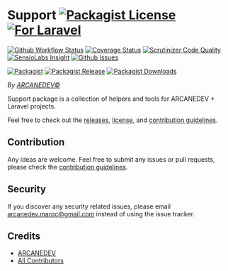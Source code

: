 # Support [![Packagist License][badge_license]](LICENSE.md) [![For Laravel][badge_laravel]][link-github-repo]

[![Github Workflow Status][badge_build]][link-github-status]
[![Coverage Status][badge_coverage]][link-scrutinizer]
[![Scrutinizer Code Quality][badge_quality]][link-scrutinizer]
[![SensioLabs Insight][badge_insight]][link-insight]
[![Github Issues][badge_issues]][link-github-issues]

[![Packagist][badge_package]][link-packagist]
[![Packagist Release][badge_release]][link-packagist]
[![Packagist Downloads][badge_downloads]][link-packagist]

*By [ARCANEDEV&copy;](http://www.arcanedev.net/)*

Support package is a collection of helpers and tools for ARCANEDEV + Laravel projects.

Feel free to check out the [releases](https://github.com/ARCANEDEV/Support/releases), [license](LICENSE.md), and [contribution guidelines](CONTRIBUTING.md).

## Contribution

Any ideas are welcome. Feel free to submit any issues or pull requests, please check the [contribution guidelines](CONTRIBUTING.md).

## Security

If you discover any security related issues, please email arcanedev.maroc@gmail.com instead of using the issue tracker.

## Credits

- [ARCANEDEV][link-author]
- [All Contributors][link-contributors]

[badge_license]:   http://img.shields.io/packagist/l/arcanedev/support.svg?style=flat-square
[badge_laravel]:   https://img.shields.io/badge/Laravel-5.1%20to%2010.x-orange.svg?style=flat-square
[badge_build]:     https://img.shields.io/github/workflow/status/ARCANEDEV/Support/run-tests?style=flat-square
[badge_coverage]:  https://img.shields.io/scrutinizer/coverage/g/ARCANEDEV/Support.svg?style=flat-square
[badge_quality]:   https://img.shields.io/scrutinizer/g/ARCANEDEV/Support.svg?style=flat-square
[badge_insight]:   https://img.shields.io/sensiolabs/i/de0353dd-df17-4656-b9c0-1eea95aa30a2.svg?style=flat-square
[badge_issues]:    https://img.shields.io/github/issues/ARCANEDEV/Support.svg?style=flat-square
[badge_package]:   https://img.shields.io/badge/package-arcanedev/support-blue.svg?style=flat-square
[badge_release]:   https://img.shields.io/packagist/v/arcanedev/support.svg?style=flat-square
[badge_downloads]: https://img.shields.io/packagist/dt/arcanedev/support.svg?style=flat-square

[link-author]:        https://github.com/arcanedev-maroc
[link-github-repo]:   https://github.com/ARCANEDEV/Support
[link-github-status]: https://github.com/ARCANEDEV/Support/actions
[link-github-issues]: https://github.com/ARCANEDEV/Support/issues
[link-contributors]:  https://github.com/ARCANEDEV/Support/graphs/contributors
[link-packagist]:     https://packagist.org/packages/arcanedev/support
[link-scrutinizer]:   https://scrutinizer-ci.com/g/ARCANEDEV/Support/?branch=master
[link-insight]:       https://insight.sensiolabs.com/projects/de0353dd-df17-4656-b9c0-1eea95aa30a2
